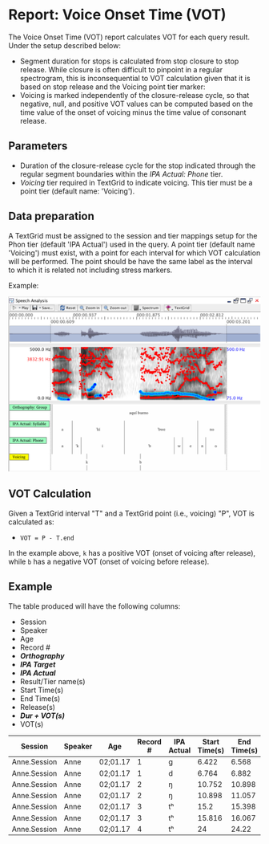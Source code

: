 # Report: Voice Onset Time (VOT)

The Voice Onset Time (VOT) report calculates VOT for each query result. Under the setup described below:
 * Segment duration for stops is calculated from stop closure to stop release. While closure is often difficult to pinpoint in a regular spectrogram, this is inconsequential to VOT calculation given that it is based on stop release and the Voicing point tier marker:
 * Voicing is marked independently of the closure-release cycle, so that negative, null, and positive VOT values can be computed based on the time value of the onset of voicing minus the time value of consonant release.

## Parameters

 * Duration of the closure-release cycle for the stop indicated through the regular segment boundaries within the *IPA Actual: Phone* tier. 
 * *Voicing* tier required in TextGrid to indicate voicing. This tier must be a point tier (default name: 'Voicing'). 

## Data preparation

A TextGrid must be assigned to the session and tier mappings setup for the Phon tier (default 'IPA Actual') used in the query. A point tier (default name 'Voicing') must exist, with a point for each interval for which VOT calculation will be performed.  The point should be have the same label as the interval to which it is related not including stress markers.

Example:

![VOT Voicing Tier Example](../images/Example-VOTTierSetup.png)

## VOT Calculation

Given a TextGrid interval "T" and a TextGrid point (i.e., voicing) "P", VOT is calculated as:
 
 * ```VOT = P - T.end```
 
In the example above, ```k``` has a positive VOT (onset of voicing after release), while ```b``` has a negative VOT (onset of voicing before release).

## Example

The table produced will have the following columns:

 * Session
 * Speaker
 * Age
 * Record #
 * ***Orthography***
 * ***IPA Target***
 * ***IPA Actual***
 * Result/Tier name(s)
 * Start Time(s)
 * End Time(s)
 * Release(s)
 * ***Dur + VOT(s)***
 * VOT(s)

| Session | Speaker | Age | Record # | IPA Actual | Start Time(s) | End Time(s) | Release(s) | Dur + VOT(s) | VOT(s) |
| --- | --- | --- | --- | --- | --- | --- | --- | --- | --- |
| Anne.Session | Anne | 02;01.17 | 1 | ɡ | 6.422 | 6.568 | 6.543 | 0.121 | -0.025 |
| Anne.Session | Anne | 02;01.17 | 1 | d | 6.764 | 6.882 | 6.915 | 0.151 | 0.033 |
| Anne.Session | Anne | 02;01.17 | 2 | ŋ | 10.752 | 10.898 | 10.925 | 0.173 | 0.027 |
| Anne.Session | Anne | 02;01.17 | 2 | ŋ | 10.898 | 11.057 | 10.996 | 0.098 | -0.061 |
| Anne.Session | Anne | 02;01.17 | 3 | tʰ | 15.2 | 15.398 | 15.272 | 0.072 | -0.126 |
| Anne.Session | Anne | 02;01.17 | 3 | tʰ | 15.816 | 16.067 | 15.914 | 0.099 | -0.152 |
| Anne.Session | Anne | 02;01.17 | 4 | tʰ | 24 | 24.22 | 24.07 | 0.071 | -0.149 |
